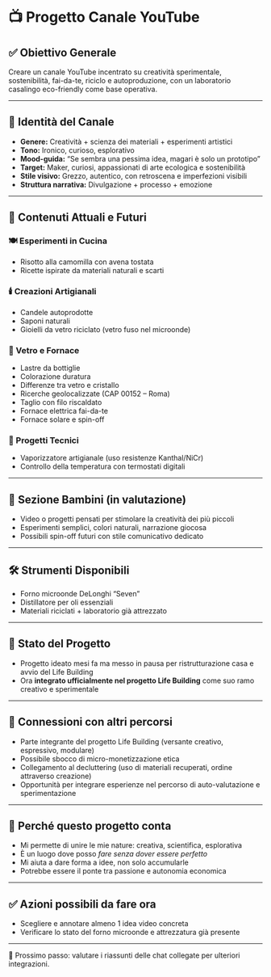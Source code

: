 # 📺 Progetto Canale YouTube

## ✅ Obiettivo Generale

Creare un canale YouTube incentrato su creatività sperimentale, sostenibilità, fai-da-te, riciclo e autoproduzione, con un laboratorio casalingo eco-friendly come base operativa.

---

## 🧭 Identità del Canale

- **Genere:** Creatività + scienza dei materiali + esperimenti artistici
- **Tono:** Ironico, curioso, esplorativo
- **Mood-guida:** “Se sembra una pessima idea, magari è solo un prototipo”
- **Target:** Maker, curiosi, appassionati di arte ecologica e sostenibilità
- **Stile visivo:** Grezzo, autentico, con retroscena e imperfezioni visibili
- **Struttura narrativa:** Divulgazione + processo + emozione

---

## 🔹 Contenuti Attuali e Futuri

### 🍽 Esperimenti in Cucina
- Risotto alla camomilla con avena tostata
- Ricette ispirate da materiali naturali e scarti

### 🕯️ Creazioni Artigianali
- Candele autoprodotte
- Saponi naturali
- Gioielli da vetro riciclato (vetro fuso nel microonde)

### 🔬 Vetro e Fornace
- Lastre da bottiglie
- Colorazione duratura
- Differenze tra vetro e cristallo
- Ricerche geolocalizzate (CAP 00152 – Roma)
- Taglio con filo riscaldato
- Fornace elettrica fai-da-te
- Fornace solare e spin-off

### 🔧 Progetti Tecnici
- Vaporizzatore artigianale (uso resistenze Kanthal/NiCr)
- Controllo della temperatura con termostati digitali

---

## 👶 Sezione Bambini (in valutazione)

- Video o progetti pensati per stimolare la creatività dei più piccoli
- Esperimenti semplici, colori naturali, narrazione giocosa
- Possibili spin-off futuri con stile comunicativo dedicato

---

## 🛠 Strumenti Disponibili

- Forno microonde DeLonghi “Seven”
- Distillatore per oli essenziali
- Materiali riciclati + laboratorio già attrezzato

---

## 🌱 Stato del Progetto

- Progetto ideato mesi fa ma messo in pausa per ristrutturazione casa e avvio del Life Building
- Ora **integrato ufficialmente nel progetto Life Building** come suo ramo creativo e sperimentale

---

## 🔗 Connessioni con altri percorsi

- Parte integrante del progetto Life Building (versante creativo, espressivo, modulare)
- Possibile sbocco di micro-monetizzazione etica
- Collegamento al decluttering (uso di materiali recuperati, ordine attraverso creazione)
- Opportunità per integrare esperienze nel percorso di auto-valutazione e sperimentazione

---

## 💬 Perché questo progetto conta

- Mi permette di unire le mie nature: creativa, scientifica, esplorativa
- È un luogo dove posso *fare senza dover essere perfetto*
- Mi aiuta a dare forma a idee, non solo accumularle
- Potrebbe essere il ponte tra passione e autonomia economica

---

## ✅ Azioni possibili da fare ora

- Scegliere e annotare almeno 1 idea video concreta
- Verificare lo stato del forno microonde e attrezzatura già presente

---

📌 Prossimo passo: valutare i riassunti delle chat collegate per ulteriori integrazioni.
